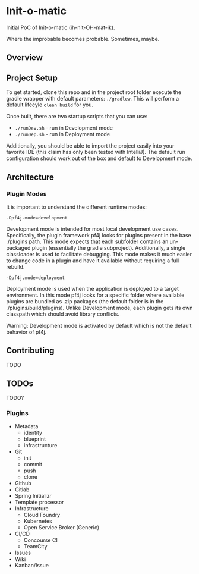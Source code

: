 # Init-o-matic

Initial PoC of Init-o-matic (ih-nit-OH-mat-ik).

Where the improbable becomes probable.  Sometimes, maybe.

## Overview

## Project Setup

To get started, clone this repo and in the project root folder execute the gradle wrapper with
default parameters: `./gradlew`.  This will perform a default lifecyle `clean build` for you.

Once built, there are two startup scripts that you can use:

* `./runDev.sh` - run in Development mode
* `./runDep.sh` - run in Deployment mode

Additionally, you should be able to import the project easily into your favorite IDE (this claim
has only been tested with IntelliJ).  The default run configuration should work out of the box and
default to Development mode.

## Architecture

### Plugin Modes

It is important to understand the different runtime modes:

`-Dpf4j.mode=development`

Development mode is intended for most local development use cases.  Specifically, the plugin
framework pf4j looks for plugins present in the base ./plugins path.  This mode expects that each
subfolder contains an un-packaged plugin (essentially the gradle subproject).  Additionally, a
single classloader is used to facilitate debugging.  This mode makes it much easier to change code
in a plugin and have it available without requiring a full rebuild.

`-Dpf4j.mode=deployment`

Deployment mode is used when the application is deployed to a target environment.  In this mode
pf4j looks for a specific folder where available plugins are bundled as .zip packages (the default
folder is in the ./plugins/build/plugins).  Unlike Development mode, each plugin gets its own
classpath which should avoid library conflicts.

Warning: Development mode is activated by default which is not the default behavior of pf4j.

## Contributing

TODO

## TODOs

TODO?

### Plugins

* Metadata
  * identity
  * blueprint
  * infrastructure
* Git
  * init
  * commit
  * push
  * clone
* Github
* Gitlab
* Spring Initializr
* Template processor
* Infrastructure
  * Cloud Foundry
  * Kubernetes
  * Open Service Broker (Generic)
* CI/CD
  * Concourse CI
  * TeamCity
* Issues
* Wiki
* Kanban/Issue